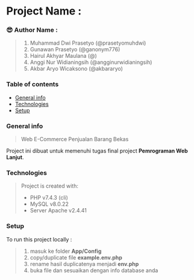 # Project Name :

### :sunglasses: Author Name :

> 1. Muhammad Dwi Prasetyo (@prasetyomuhdwi)
> 2. Gunawan Prasetyo (@ganonym776)
> 3. Hairul Akhyar Maulana (@)
> 4. Anggi Nur Widianingsih (@angginurwidianingsih)
> 5. Akbar Aryo Wicaksono (@akbararyo)

### Table of contents

- [General info](#general-info)
- [Technologies](#technologies)
- [Setup](#setup)

### General info

> Web E-Commerce Penjualan Barang Bekas

Project ini dibuat untuk memenuhi tugas final project **Pemrograman Web Lanjut**.

### Technologies

> Project is created with:
>
> - PHP v7.4.3 (cli)
> - MySQL v8.0.22
> - Server Apache v2.4.41

### Setup

To run this project locally :

> 1. masuk ke folder **App/Config**
> 2. copy/duplicate file **example.env.php**
> 3. rename hasil duplicatenya menjadi **env.php**
> 4. buka file dan sesuaikan dengan info database anda

<!--
[anggota1]: (https://github.com/prasetyomuhdwi)
[anggota2]: (https://github.com/ganonym776)
[anggota3]: ()
[anggota4]: (https://github.com/angginurwidianingsih/)
[anggota5]: (https://github.com/akbararyo/) -->
